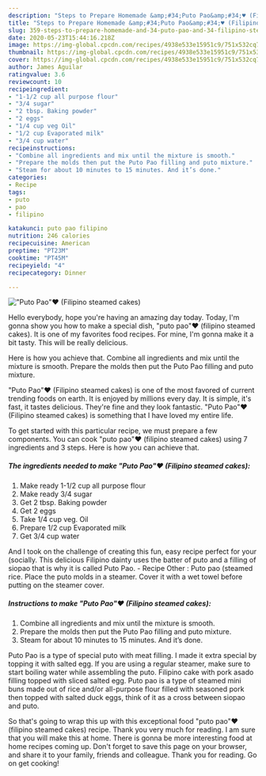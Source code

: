 ```yaml
---
description: "Steps to Prepare Homemade &amp;#34;Puto Pao&amp;#34;♥️ (Filipino steamed cakes)"
title: "Steps to Prepare Homemade &amp;#34;Puto Pao&amp;#34;♥️ (Filipino steamed cakes)"
slug: 359-steps-to-prepare-homemade-and-34-puto-pao-and-34-filipino-steamed-cakes
date: 2020-05-23T15:44:16.218Z
image: https://img-global.cpcdn.com/recipes/4938e533e15951c9/751x532cq70/puto-pao♥️-filipino-steamed-cakes-recipe-main-photo.jpg
thumbnail: https://img-global.cpcdn.com/recipes/4938e533e15951c9/751x532cq70/puto-pao♥️-filipino-steamed-cakes-recipe-main-photo.jpg
cover: https://img-global.cpcdn.com/recipes/4938e533e15951c9/751x532cq70/puto-pao♥️-filipino-steamed-cakes-recipe-main-photo.jpg
author: James Aguilar
ratingvalue: 3.6
reviewcount: 10
recipeingredient:
- "1-1/2 cup all purpose flour"
- "3/4 sugar"
- "2 tbsp. Baking powder"
- "2 eggs"
- "1/4 cup veg Oil"
- "1/2 cup Evaporated milk"
- "3/4 cup water"
recipeinstructions:
- "Combine all ingredients and mix until the mixture is smooth."
- "Prepare the molds then put the Puto Pao filling and puto mixture."
- "Steam for about 10 minutes to 15 minutes. And it’s done."
categories:
- Recipe
tags:
- puto
- pao
- filipino

katakunci: puto pao filipino 
nutrition: 246 calories
recipecuisine: American
preptime: "PT23M"
cooktime: "PT45M"
recipeyield: "4"
recipecategory: Dinner

---
```



![&#34;Puto Pao&#34;♥️ (Filipino steamed cakes)](https://img-global.cpcdn.com/recipes/4938e533e15951c9/751x532cq70/puto-pao♥️-filipino-steamed-cakes-recipe-main-photo.jpg)

Hello everybody, hope you're having an amazing day today. Today, I'm gonna show you how to make a special dish, &#34;puto pao&#34;♥️ (filipino steamed cakes). It is one of my favorites food recipes. For mine, I'm gonna make it a bit tasty. This will be really delicious.

Here is how you achieve that. Combine all ingredients and mix until the mixture is smooth. Prepare the molds then put the Puto Pao filling and puto mixture.

&#34;Puto Pao&#34;♥️ (Filipino steamed cakes) is one of the most favored of current trending foods on earth. It is enjoyed by millions every day. It is simple, it's fast, it tastes delicious. They're fine and they look fantastic. &#34;Puto Pao&#34;♥️ (Filipino steamed cakes) is something that I have loved my entire life.


To get started with this particular recipe, we must prepare a few components. You can cook &#34;puto pao&#34;♥️ (filipino steamed cakes) using 7 ingredients and 3 steps. Here is how you can achieve that.

<!--inarticleads1-->

##### The ingredients needed to make &#34;Puto Pao&#34;♥️ (Filipino steamed cakes):

1. Make ready 1-1/2 cup all purpose flour
1. Make ready 3/4 sugar
1. Get 2 tbsp. Baking powder
1. Get 2 eggs
1. Take 1/4 cup veg. Oil
1. Prepare 1/2 cup Evaporated milk
1. Get 3/4 cup water


And I took on the challenge of creating this fun, easy recipe perfect for your (socially. This delicious Filipino dainty uses the batter of puto and a filling of siopao that is why it is called Puto Pao. - Recipe Other : Puto pao (steamed rice. Place the puto molds in a steamer. Cover it with a wet towel before putting on the steamer cover. 

<!--inarticleads2-->

##### Instructions to make &#34;Puto Pao&#34;♥️ (Filipino steamed cakes):

1. Combine all ingredients and mix until the mixture is smooth.
1. Prepare the molds then put the Puto Pao filling and puto mixture.
1. Steam for about 10 minutes to 15 minutes. And it’s done.


Puto Pao is a type of special puto with meat filling. I made it extra special by topping it with salted egg. If you are using a regular steamer, make sure to start boiling water while assembling the puto. Filipino cake with pork asado filling topped with sliced salted egg. Puto pao is a type of steamed mini buns made out of rice and/or all-purpose flour filled with seasoned pork then topped with salted duck eggs, think of it as a cross between siopao and puto. 

So that's going to wrap this up with this exceptional food &#34;puto pao&#34;♥️ (filipino steamed cakes) recipe. Thank you very much for reading. I am sure that you will make this at home. There is gonna be more interesting food at home recipes coming up. Don't forget to save this page on your browser, and share it to your family, friends and colleague. Thank you for reading. Go on get cooking!
